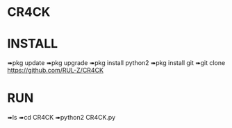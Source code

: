 # CR4CK 

# INSTALL

➠pkg update 
➠pkg upgrade
➠pkg install python2
➠pkg install git
➠git clone https://github.com/RUL-Z/CR4CK

# RUN

➠ls
➠cd CR4CK
➠python2 CR4CK.py

